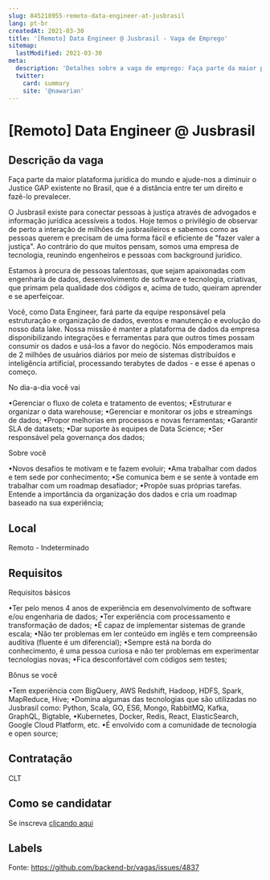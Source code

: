 ```yaml
---
slug: 845218955-remoto-data-engineer-at-jusbrasil
lang: pt-br
createdAt: 2021-03-30
title: '[Remoto] Data Engineer @ Jusbrasil - Vaga de Emprego'
sitemap:
  lastModified: 2021-03-30
meta:
  description: 'Detalhes sobre a vaga de emprego: Faça parte da maior plataforma jurídica do mundo e ajude-nos a diminuir o Justice GAP existente no Brasil, que é a distância entre ter um direito e fazê-lo prevalecer. O Jusbrasil existe para conectar pessoas à justiça através de advogados e informação jurídica acessíveis a todos. Hoje temos o privilégio de observar de perto a interação de milhões de jusbrasileiros e sabemos como as pessoas querem e precisam de uma forma fácil e eficiente de "fazer valer a justiça". Ao contrário do que muitos pensam, somos uma empresa de tecnologia, reunindo engenheiros e pessoas com background jurídico. Estamos à procura de pessoas talentosas, que sejam apaixonadas com engenharia de dados, desenvolvimento de software e tecnologia, criativas, que primam pela qualidade dos códigos e, acima de tudo, queiram aprender e se aperfeiçoar. Você, como Data Engineer, fará parte da equipe responsável pela estruturação e organização de dados, eventos e manutenção e evolução do nosso data lake. Nossa missão é manter a plataforma de dados da empresa disponibilizando integrações e ferramentas para que outros times possam consumir os dados e usá-los a favor do negócio. Nós empoderamos mais de 2 milhões de usuários diários por meio de sistemas distribuídos e inteligência artificial, processando terabytes de dados - e esse é apenas o começo. No dia-a-dia você vai •Gerenciar o fluxo de coleta e tratamento de eventos; •Estruturar e organizar o data warehouse; •Gerenciar e monitorar os jobs e streamings de dados; •Propor melhorias em processos e novas ferramentas; •Garantir SLA de datasets; •Dar suporte às equipes de Data Science; •Ser responsável pela governança dos dados; Sobre você •Novos desafios te motivam e te fazem evoluir; •Ama trabalhar com dados e tem sede por conhecimento; •Se comunica bem e se sente à vontade em trabalhar com um roadmap desafiador; •Propõe suas próprias tarefas. Entende a importância da organização dos dados e cria um roadmap baseado na sua experiência;'
  twitter:
    card: summary
    site: '@nawarian'
---
```


# [Remoto] Data Engineer @ Jusbrasil

## Descrição da vaga

Faça parte da maior plataforma jurídica do mundo e ajude-nos a diminuir o Justice GAP existente no Brasil, que é a distância entre ter um direito e fazê-lo prevalecer.

O Jusbrasil existe para conectar pessoas à justiça através de advogados e informação jurídica acessíveis a todos. Hoje temos o privilégio de observar de perto a interação de milhões de jusbrasileiros e sabemos como as pessoas querem e precisam de uma forma fácil e eficiente de "fazer valer a justiça".
Ao contrário do que muitos pensam, somos uma empresa de tecnologia, reunindo engenheiros e pessoas com background jurídico.

Estamos à procura de pessoas talentosas, que sejam apaixonadas com engenharia de dados, desenvolvimento de software e tecnologia, criativas, que primam pela qualidade dos códigos e, acima de tudo, queiram aprender e se aperfeiçoar.

Você, como Data Engineer, fará parte da equipe responsável pela estruturação e organização de dados, eventos e manutenção e evolução do nosso data lake. Nossa missão é manter a plataforma de dados da empresa disponibilizando integrações e ferramentas para que outros times possam consumir os dados e usá-los a favor do negócio. Nós empoderamos mais de 2 milhões de usuários diários por meio de sistemas distribuídos e inteligência artificial, processando terabytes de dados - e esse é apenas o começo.

No dia-a-dia você vai

•Gerenciar o fluxo de coleta e tratamento de eventos;
•Estruturar e organizar o data warehouse;
•Gerenciar e monitorar os jobs e streamings de dados;
•Propor melhorias em processos e novas ferramentas;
•Garantir SLA de datasets;
•Dar suporte às equipes de Data Science;
•Ser responsável pela governança dos dados;

Sobre você

•Novos desafios te motivam e te fazem evoluir;
•Ama trabalhar com dados e tem sede por conhecimento;
•Se comunica bem e se sente à vontade em trabalhar com um roadmap desafiador;
•Propõe suas próprias tarefas. Entende a importância da organização dos dados e cria um roadmap baseado na sua experiência;

## Local

Remoto - Indeterminado

## Requisitos

Requisitos básicos

•Ter pelo menos 4 anos de experiência em desenvolvimento de software e/ou engenharia de dados;
•Ter experiência com processamento e transformação de dados;
•É capaz de implementar sistemas de grande escala;
•Não ter problemas em ler conteúdo em inglês e tem compreensão auditiva (fluente é um diferencial);
•Sempre está na borda do conhecimento, é uma pessoa curiosa e não ter problemas em experimentar tecnologias novas;
•Fica desconfortável com códigos sem testes;

Bônus se você

•Tem experiência com BigQuery, AWS Redshift, Hadoop, HDFS, Spark, MapReduce, Hive;
•Domina algumas das tecnologias que são utilizadas no Jusbrasil como: Python, Scala, GO, ES6, Mongo, RabbitMQ, Kafka, GraphQL, Bigtable, •Kubernetes, Docker, Redis, React, ElasticSearch, Google Cloud Platform, etc.
•É envolvido com a comunidade de tecnologia e open source;

## Contratação

CLT

## Como se candidatar

Se inscreva [clicando aqui](https://www.pyjobs.com.br/job/2356)

## Labels



Fonte: https://github.com/backend-br/vagas/issues/4837